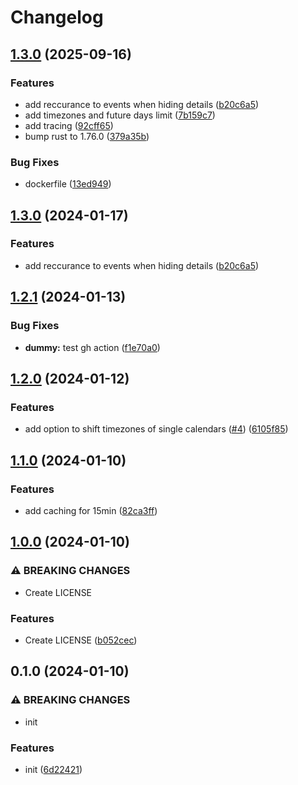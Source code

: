 # Changelog

## [1.3.0](https://github.com/dattito/ical-merger/compare/v1.2.1...v1.3.0) (2025-09-16)


### Features

* add reccurance to events when hiding details ([b20c6a5](https://github.com/dattito/ical-merger/commit/b20c6a51aeb0b0fb5df28d165badc38a3d959c6e))
* add timezones and future days limit ([7b159c7](https://github.com/dattito/ical-merger/commit/7b159c7422b0a0a3fb99d3be6859bc2ccfbafb6f))
* add tracing ([92cff65](https://github.com/dattito/ical-merger/commit/92cff655e74604366523f63a9d39d3352f7bdab2))
* bump rust to 1.76.0 ([379a35b](https://github.com/dattito/ical-merger/commit/379a35b0be54d42d908767571fce5af33fa461b6))


### Bug Fixes

* dockerfile ([13ed949](https://github.com/dattito/ical-merger/commit/13ed9493e3e150214f633084d13699199a3d760c))

## [1.3.0](https://github.com/dattito/ical-merger/compare/v1.2.1...v1.3.0) (2024-01-17)


### Features

* add reccurance to events when hiding details ([b20c6a5](https://github.com/dattito/ical-merger/commit/b20c6a51aeb0b0fb5df28d165badc38a3d959c6e))

## [1.2.1](https://github.com/dattito/ical-merger/compare/v1.2.0...v1.2.1) (2024-01-13)


### Bug Fixes

* **dummy:** test gh action ([f1e70a0](https://github.com/dattito/ical-merger/commit/f1e70a0c19e6ab9257812bd7d6135705d8dbd46b))

## [1.2.0](https://github.com/dattito/ical-merger/compare/v1.1.0...v1.2.0) (2024-01-12)


### Features

* add option to shift timezones of single calendars ([#4](https://github.com/dattito/ical-merger/issues/4)) ([6105f85](https://github.com/dattito/ical-merger/commit/6105f8589526c03026b0a59b5f0a2da36063cdf7))

## [1.1.0](https://github.com/dattito/ical-merger/compare/v1.0.0...v1.1.0) (2024-01-10)


### Features

* add caching for 15min ([82ca3ff](https://github.com/dattito/ical-merger/commit/82ca3ff6c679fa5a35f58abbb421b40f18654380))

## [1.0.0](https://github.com/dattito/ical-merger/compare/v0.1.0...v1.0.0) (2024-01-10)


### ⚠ BREAKING CHANGES

* Create LICENSE

### Features

* Create LICENSE ([b052cec](https://github.com/dattito/ical-merger/commit/b052cec8e82b689cc7a2c82efbba64569a672baa))

## 0.1.0 (2024-01-10)


### ⚠ BREAKING CHANGES

* init

### Features

* init ([6d22421](https://github.com/dattito/ical-merger/commit/6d22421e50a30b12e64dea5dfd2842349d657f8b))
